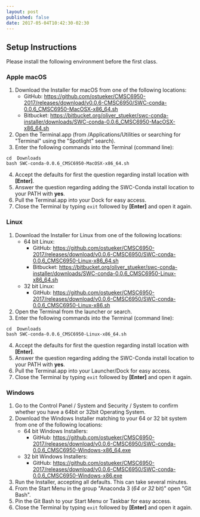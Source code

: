 ```yaml
---
layout: post
published: false
date: 2017-05-04T10:42:30-02:30
---
```


## Setup Instructions

Please install the following environment before the first class.

### Apple macOS

1. Download the Installer for macOS from one of the following locations:
    * GitHub:    <https://github.com/ostueker/CMSC6950-2017/releases/download/v0.0.6-CMSC6950/SWC-conda-0.0.6_CMSC6950-MacOSX-x86_64.sh>
    * Bitbucket: <https://bitbucket.org/oliver_stueker/swc-conda-installer/downloads/SWC-conda-0.0.6_CMSC6950-MacOSX-x86_64.sh>
2. Open the Terminal.app (from /Applications/Utilities or searching for "Terminal" using the "Spotlight" search).
3. Enter the following commands into the Terminal (command line):
```
cd  Downloads
bash SWC-conda-0.0.6_CMSC6950-MacOSX-x86_64.sh
```
4. Accept the defaults for first the question regarding install location with **[Enter]**.
5. Answer the question regarding adding the SWC-Conda install location to your PATH with **yes**.
6. Pull the Terminal.app into your Dock for easy access.
7. Close the Terminal by typing `exit` followed by **[Enter]** and open it again.

### Linux

1. Download the Installer for Linux from one of the following locations:
    * 64 bit Linux:
        * GitHub:    <https://github.com/ostueker/CMSC6950-2017/releases/download/v0.0.6-CMSC6950/SWC-conda-0.0.6_CMSC6950-Linux-x86_64.sh>
        * Bitbucket: <https://bitbucket.org/oliver_stueker/swc-conda-installer/downloads/SWC-conda-0.0.6_CMSC6950-Linux-x86_64.sh>
    * 32 bit Linux:
        * GitHub: <https://github.com/ostueker/CMSC6950-2017/releases/download/v0.0.6-CMSC6950/SWC-conda-0.0.6_CMSC6950-Linux-x86.sh>
2. Open the Terminal from the launcher or search.
3. Enter the following commands into the Terminal (command line):
```
cd  Downloads
bash SWC-conda-0.0.6_CMSC6950-Linux-x86_64.sh
```
4. Accept the defaults for first the question regarding install location with **[Enter]**.
5. Answer the question regarding adding the SWC-Conda install location to your PATH with **yes**.
6. Pull the Terminal.app into your Launcher/Dock for easy access.
7. Close the Terminal by typing `exit` followed by **[Enter]** and open it again.

### Windows

1. Go to the Control Panel / System and Security / System to confirm whether you have a 64bit or 32bit Operating System.
2. Download the Windows Installer matching to your 64 or 32 bit system from one of the following locations:
    * 64 bit Windows Installers:
        * GitHub:    <https://github.com/ostueker/CMSC6950-2017/releases/download/v0.0.6-CMSC6950/SWC-conda-0.0.6_CMSC6950-Windows-x86_64.exe>
    * 32 bit Windows Installers:
        * GitHub:    <https://github.com/ostueker/CMSC6950-2017/releases/download/v0.0.6-CMSC6950/SWC-conda-0.0.6_CMSC6950-Windows-x86.exe>
3. Run the Installer, accepting all defaults. This can take several minutes.
4. From the Start Menu in the group "Anaconda 3 (*64 or 32* bit)" open "Git Bash".
5. Pin the Git Bash to your Start Menu or Taskbar for easy access.
6. Close the Terminal by typing `exit` followed by **[Enter]** and open it again.
